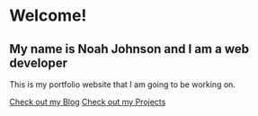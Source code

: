 # Welcome!

## My name is Noah Johnson and I am a web developer

This is my portfolio website that I am going to be working on.

[Check out my Blog](blog)
[Check out my Projects](projects)
